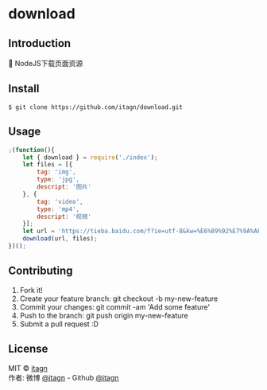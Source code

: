 # download  
## Introduction  

 :rocket: NodeJS下载页面资源  

## Install
```text
$ git clone https://github.com/itagn/download.git 
```
## Usage
```javascript
;(function(){
    let { download } = require('./index');
    let files = [{
        tag: 'img',
        type: 'jpg',
        descript: '图片'
    }, {
        tag: 'video',
        type: 'mp4',
        descript: '视频'
    }];
    let url = 'https://tieba.baidu.com/f?ie=utf-8&kw=%E6%89%92%E7%9A%AE&fr=search';
    download(url, files);
})();
```

## Contributing

1. Fork it!
1. Create your feature branch: git checkout -b my-new-feature
1. Commit your changes: git commit -am 'Add some feature'
1. Push to the branch: git push origin my-new-feature
1. Submit a pull request :D

## License
MIT © [itagn][1]  
作者: 微博 [@itagn][2] - Github [@itagn][3] 

[1]: https://www.npmjs.com/~itagn
[2]: https://weibo.com/p/1005053782707172
[3]: https://github.com/itagn
